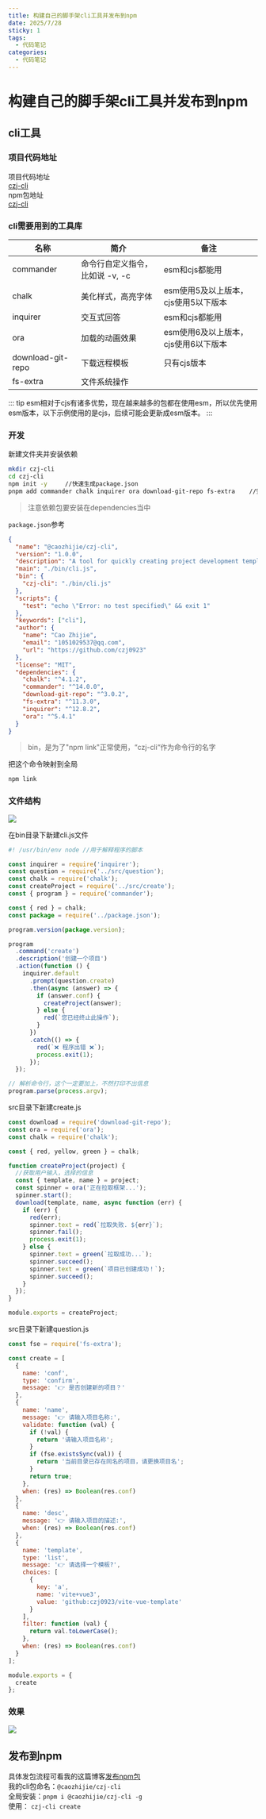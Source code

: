 ```yaml
---
title: 构建自己的脚手架cli工具并发布到npm
date: 2025/7/28
sticky: 1
tags:
  - 代码笔记
categories:
  - 代码笔记
---
```


# 构建自己的脚手架cli工具并发布到npm

## cli工具

### 项目代码地址

项目代码地址  
[czj-cli](https://github.com/czj0923/czj-cli)  
npm包地址  
[czj-cli](https://www.npmjs.com/package/@caozhijie/czj-cli)

### cli需要用到的工具库

| 名称              | 简介                            | 备注                                 |
| ----------------- | ------------------------------- | ------------------------------------ |
| commander         | 命令行自定义指令，比如说 -v, -c | esm和cjs都能用                       |
| chalk             | 美化样式，高亮字体              | esm使用5及以上版本，cjs使用5以下版本 |
| inquirer          | 交互式回答                      | esm和cjs都能用                       |
| ora               | 加载的动画效果                  | esm使用6及以上版本，cjs使用6以下版本 |
| download-git-repo | 下载远程模板                    | 只有cjs版本                          |
| fs-extra          | 文件系统操作                    |                                      |

::: tip
esm相对于cjs有诸多优势，现在越来越多的包都在使用esm，所以优先使用esm版本，以下示例使用的是cjs，后续可能会更新成esm版本。
:::

### 开发

新建文件夹并安装依赖

```bash
mkdir czj-cli
cd czj-cli
npm init -y     //快速生成package.json
pnpm add commander chalk inquirer ora download-git-repo fs-extra    //安装依赖
```

> 注意依赖包要安装在dependencies当中

`package.json`参考

```json
{
  "name": "@caozhijie/czj-cli",
  "version": "1.0.0",
  "description": "A tool for quickly creating project development templates",
  "main": "./bin/cli.js",
  "bin": {
    "czj-cli": "./bin/cli.js"
  },
  "scripts": {
    "test": "echo \"Error: no test specified\" && exit 1"
  },
  "keywords": ["cli"],
  "author": {
    "name": "Cao Zhijie",
    "email": "1051029537@qq.com",
    "url": "https://github.com/czj0923"
  },
  "license": "MIT",
  "dependencies": {
    "chalk": "^4.1.2",
    "commander": "^14.0.0",
    "download-git-repo": "^3.0.2",
    "fs-extra": "^11.3.0",
    "inquirer": "^12.8.2",
    "ora": "^5.4.1"
  }
}
```

> bin，是为了"npm link"正常使用，“czj-cli“作为命令行的名字

把这个命令映射到全局

```bash
npm link
```

### 文件结构

![](./img/1.png)

在bin目录下新建cli.js文件

```js
#! /usr/bin/env node //用于解释程序的脚本

const inquirer = require('inquirer');
const question = require('../src/question');
const chalk = require('chalk');
const createProject = require('../src/create');
const { program } = require('commander');

const { red } = chalk;
const package = require('../package.json');

program.version(package.version);

program
  .command('create')
  .description('创建一个项目')
  .action(function () {
    inquirer.default
      .prompt(question.create)
      .then(async (answer) => {
        if (answer.conf) {
          createProject(answer);
        } else {
          red(`您已经终止此操作`);
        }
      })
      .catch(() => {
        red(`❌ 程序出错 ❌`);
        process.exit(1);
      });
  });

// 解析命令行，这个一定要加上，不然打印不出信息
program.parse(process.argv);
```

src目录下新建create.js

```js
const download = require('download-git-repo');
const ora = require('ora');
const chalk = require('chalk');

const { red, yellow, green } = chalk;

function createProject(project) {
  //获取用户输入，选择的信息
  const { template, name } = project;
  const spinner = ora('正在拉取框架...');
  spinner.start();
  download(template, name, async function (err) {
    if (err) {
      red(err);
      spinner.text = red(`拉取失败. ${err}`);
      spinner.fail();
      process.exit(1);
    } else {
      spinner.text = green(`拉取成功...`);
      spinner.succeed();
      spinner.text = green(`项目已创建成功！`);
      spinner.succeed();
    }
  });
}

module.exports = createProject;
```

src目录下新建question.js

```js
const fse = require('fs-extra');

const create = [
  {
    name: 'conf',
    type: 'confirm',
    message: '👉 是否创建新的项目？'
  },
  {
    name: 'name',
    message: '👉 请输入项目名称:',
    validate: function (val) {
      if (!val) {
        return '请输入项目名称';
      }
      if (fse.existsSync(val)) {
        return '当前目录已存在同名的项目，请更换项目名';
      }
      return true;
    },
    when: (res) => Boolean(res.conf)
  },
  {
    name: 'desc',
    message: '👉 请输入项目的描述:',
    when: (res) => Boolean(res.conf)
  },
  {
    name: 'template',
    type: 'list',
    message: '👉 请选择一个模板?',
    choices: [
      {
        key: 'a',
        name: 'vite+vue3',
        value: 'github:czj0923/vite-vue-template'
      }
    ],
    filter: function (val) {
      return val.toLowerCase();
    },
    when: (res) => Boolean(res.conf)
  }
];

module.exports = {
  create
};
```

### 效果

![](./img/2.png)

## 发布到npm

具体发包流程可看我的这篇博客[发布npm包](/blogs/npm-package)  
我的cli包命名：`@caozhijie/czj-cli`  
全局安装：`pnpm i @caozhijie/czj-cli -g`  
使用： `czj-cli create`
